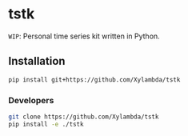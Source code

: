 # tstk

`WIP`: Personal time series kit written in Python.

## Installation

```bash
pip install git+https://github.com/Xylambda/tstk
```

### Developers

```bash
git clone https://github.com/Xylambda/tstk
pip install -e ./tstk
```

